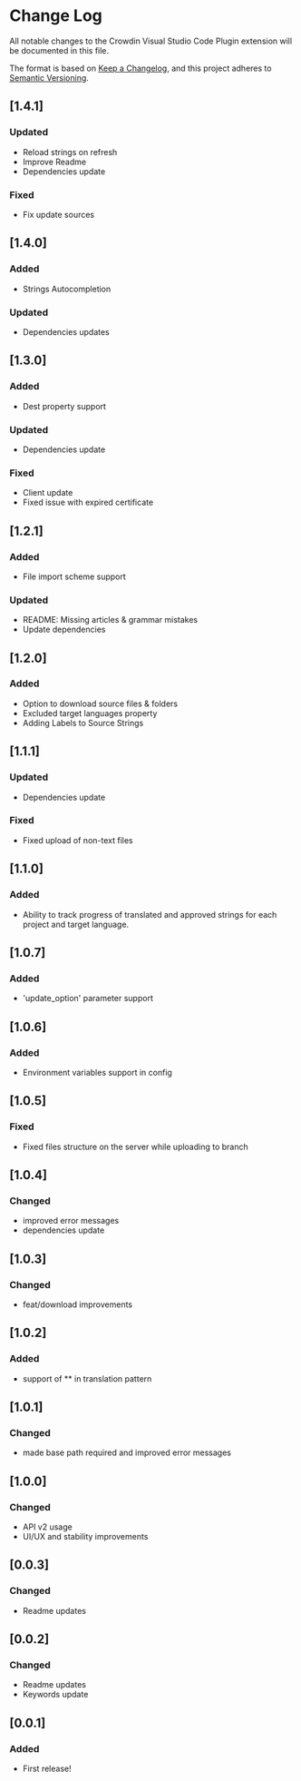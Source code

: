 # Change Log

All notable changes to the Crowdin Visual Studio Code Plugin extension will be documented in this file.

The format is based on [Keep a Changelog](https://keepachangelog.com/en/1.0.0/),
and this project adheres to [Semantic Versioning](https://semver.org/spec/v2.0.0.html).

## [1.4.1]

### Updated

- Reload strings on refresh
- Improve Readme
- Dependencies update

### Fixed

- Fix update sources

## [1.4.0]

### Added

- Strings Autocompletion

### Updated

- Dependencies updates

## [1.3.0]

### Added

- Dest property support

### Updated

- Dependencies update

### Fixed

- Client update
- Fixed issue with expired certificate

## [1.2.1]

### Added

- File import scheme support

### Updated

- README: Missing articles & grammar mistakes
- Update dependencies

## [1.2.0]

### Added

- Option to download source files & folders
- Excluded target languages property
- Adding Labels to Source Strings

## [1.1.1]

### Updated

- Dependencies update

### Fixed

- Fixed upload of non-text files

## [1.1.0]

### Added

- Ability to track progress of translated and approved strings for each project and target language.

## [1.0.7]

### Added
- 'update_option' parameter support

## [1.0.6]

### Added
- Environment variables support in config

## [1.0.5]

### Fixed
- Fixed files structure on the server while uploading to branch

## [1.0.4]

### Changed
- improved error messages
- dependencies update

## [1.0.3]

### Changed
- feat/download improvements

## [1.0.2]

### Added
- support of ** in translation pattern

## [1.0.1]

### Changed

- made base path required and improved error messages

## [1.0.0]

### Changed

- API v2 usage
- UI/UX and stability improvements

## [0.0.3]

### Changed

- Readme updates

## [0.0.2]

### Changed

- Readme updates
- Keywords update

## [0.0.1]

### Added

- First release!
